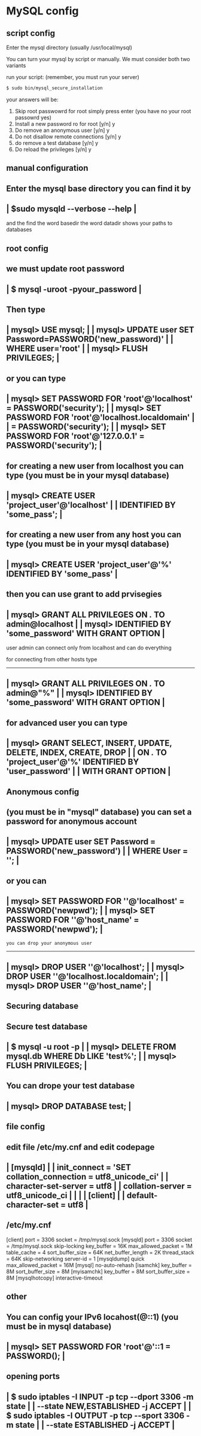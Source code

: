 # MySQL config

## script config
Enter the mysql directory (usually /usr/local/mysql)

You can turn your mysql by script or manually.
We must consider both two variants

run your script:
(remember, you must run your server)
```sh
$ sudo bin/mysql_secure_installation
```

your answers will be:
1. Skip root passwowrd for root
   simply press enter (you have no your root passowrd yes)
2. Install a new password ro for root [y/n]
   y
3. Do remove an anonymous user [y/n]
   y
4. Do not disallow remote connections [y/n]
   y
5. do remove a test database [y/n]
   y
6. Do reload the privileges [y/n]
   y


 manual configuration
 --------------------
 Enter the mysql base directory 
 you can find it by
 ------------------------------------------------------------------------
 | $sudo mysqld --verbose --help   					|
 ------------------------------------------------------------------------

 and the find the word basedir
 the word datadir shows your paths to databases
 

 root config
 -----------
 we must update root password
 -------------------------------------------------------------------------
 | $ mysql -uroot -pyour_password					 |
 -------------------------------------------------------------------------

 Then type
 ------------------------------------------------------------------------
 | mysql> USE mysql;					    		|
 | mysql> UPDATE user SET Password=PASSWORD('new_password)'  		|
 |        WHERE user='root'				    		|
 | mysql> FLUSH PRIVILEGES;           		    			|
 ------------------------------------------------------------------------
 or you can type
 ------------------------------------------------------------------------
 | mysql> SET PASSWORD FOR 'root'@'localhost' = PASSWORD('security');   |
 | mysql> SET PASSWORD FOR 'root'@'localhost.localdomain' 		|
 |		= PASSWORD('security');   				|
 | mysql> SET PASSWORD FOR 'root'@'127.0.0.1' = PASSWORD('security');   |
 ------------------------------------------------------------------------

 for creating a new user from localhost you can type 
 (you must be in your mysql database)
 ------------------------------------------------------------------------
 | mysql> CREATE USER 'project_user'@'localhost' 			|
 |        IDENTIFIED BY 'some_pass';					|
 ------------------------------------------------------------------------
 
 for creating a new user from any host you can type
 (you must be in your mysql database)
 ------------------------------------------------------------------------
 | mysql> CREATE USER 'project_user'@'%' IDENTIFIED BY 'some_pass'	|
 ------------------------------------------------------------------------

   then you can use grant to add prvisegies
 ------------------------------------------------------------------------
 | mysql> GRANT ALL PRIVILEGES ON *.* TO admin@localhost   		|
 | mysql> IDENTIFIED BY 'some_password' WITH GRANT OPTION  		|
 ------------------------------------------------------------------------
 user admin can connect only from localhost and can do everything

 for connecting from other hosts type
   
 ------------------------------------------------------------------------
 | mysql> GRANT ALL PRIVILEGES ON *.* TO admin@"%"         		|
 | mysql> IDENTIFIED BY 'some_password' WITH GRANT OPTION  		|
 ------------------------------------------------------------------------

 for advanced user you can type
 ------------------------------------------------------------------------
 | mysql> GRANT SELECT, INSERT, UPDATE, DELETE, INDEX, CREATE, DROP	| 
 |        ON *.* TO 'project_user'@'%' IDENTIFIED BY 'user_password' 	|
 |        WITH GRANT OPTION						|
 ------------------------------------------------------------------------


 Anonymous config
 ----------------
 (you must be in "mysql" database)
 you can set a password for anonymous account
 ------------------------------------------------------------------------
 | mysql> UPDATE user SET Password = PASSWORD('new_password')      	|
 |        WHERE User = '';                                              |
  -----------------------------------------------------------------------
 or you can
 ------------------------------------------------------------------------
 | mysql> SET PASSWORD FOR ''@'localhost' = PASSWORD('newpwd');   	| 
 |  mysql> SET PASSWORD FOR ''@'host_name' = PASSWORD('newpwd');  	|
 ------------------------------------------------------------------------

    you can drop your anonymous user 
 ------------------------------------------------------------------------
 | mysql> DROP USER ''@'localhost';	            			|
 | mysql> DROP USER ''@'localhost.localdomain';   			|
 | mysql> DROP USER ''@'host_name';               			|
 ------------------------------------------------------------------------


 Securing database
 -----------------
 Secure test database
 ------------------------------------------------------------------------
 | $ mysql -u root -p					    		|
 | mysql> DELETE FROM mysql.db WHERE Db LIKE 'test%';	    		|
 | mysql> FLUSH PRIVILEGES;				    		|
 ------------------------------------------------------------------------

 You can drope your test database 
 ------------------------------------------------------------------------
 | mysql> DROP DATABASE test;						|
 ------------------------------------------------------------------------
 

  
 file config
 -----------
 edit file /etc/my.cnf and edit codepage
 ------------------------------------------------------------------------
 | [mysqld]							  	|
 | init_connect = 'SET collation_connection = utf8_unicode_ci'   	|
 | character-set-server = utf8					  	|
 | collation-server = utf8_unicode_ci				  	|
 |								  	|
 | [client] 							  	| 
 | default-character-set = utf8				  		|
  -----------------------------------------------------------------------

 /etc/my.cnf
 -------------
 [client]
 port = 3306
 socket = /tmp/mysql.sock
 [mysqld]
 port = 3306
 socket = /tmp/mysql.sock
 skip-locking
 key_buffer = 16K
 max_allowed_packet = 1M
 table_cache = 4
 sort_buffer_size = 64K
 net_buffer_length = 2K
 thread_stack = 64K
 skip-networking
 server-id = 1
 [mysqldump]
 quick
 max_allowed_packet = 16M
 [mysql]
 no-auto-rehash
 [isamchk]
 key_buffer = 8M
 sort_buffer_size = 8M
 [myisamchk]
 key_buffer = 8M
 sort_buffer_size = 8M
 [mysqlhotcopy]
 interactive-timeout

 
 other
 -----
 You can config your IPv6 locahost(@::1) (you must be in mysql database)
 ------------------------------------------------------------------------
 | mysql> SET PASSWORD FOR 'root'@'::1 = PASSWORD(<password>);  	|
 ------------------------------------------------------------------------

 opening ports
 ------------------------------------------------------------------------
 | $ sudo iptables -I INPUT -p tcp --dport 3306 -m state 		|
 |                 --state NEW,ESTABLISHED -j ACCEPT  			|
 | $ sudo iptables -I OUTPUT -p tcp --sport 3306 -m state 		|
 |                 --state ESTABLISHED -j ACCEPT    			|
 ------------------------------------------------------------------------

   
